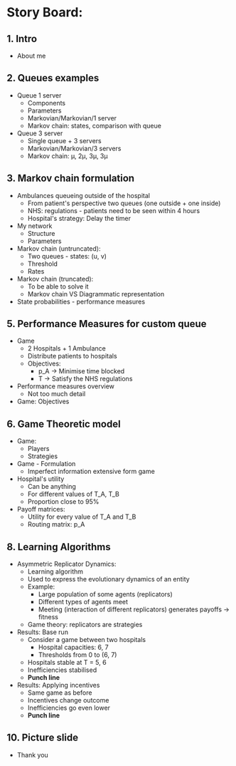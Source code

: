 # **Story Board**:


## 1. Intro
- About me

## 2. Queues examples
- Queue 1 server
  - Components
  - Parameters
  - Markovian/Markovian/1 server
  - Markov chain: states, comparison with queue
- Queue 3 server
  - Single queue + 3 servers
  - Markovian/Markovian/3 servers
  - Markov chain: μ, 2μ, 3μ, 3μ 

## 3. Markov chain formulation
- Ambulances queueing outside of the hospital
  - From patient's perspective two queues (one outside + one inside)
  - NHS: regulations - patients need to be seen within 4 hours
  - Hospital's strategy: Delay the timer
- My network 
  - Structure
  - Parameters
- Markov chain (untruncated):
  - Two queues - states: (u, v)
  - Threshold
  - Rates
- Markov chain (truncated):
  - To be able to solve it
  - Markov chain VS Diagrammatic representation
- State probabilities - performance measures

## 5. Performance Measures for custom queue
- Game
  - 2 Hospitals + 1 Ambulance
  - Distribute patients to hospitals
  - Objectives:
    - p_A -> Minimise time blocked
    - T -> Satisfy the NHS regulations
- Performance measures overview
  - Not too much detail
- Game: Objectives

## 6. Game Theoretic model
- Game:
  - Players
  - Strategies
- Game - Formulation
  - Imperfect information extensive form game
- Hospital's utility
  - Can be anything
  - For different values of T_A, T_B
  - Proportion close to 95%
- Payoff matrices:
  - Utility for every value of T_A and T_B
  - Routing matrix: p_A

## 8. Learning Algorithms
- Asymmetric Replicator Dynamics:
  - Learning algorithm
  - Used to express the evolutionary dynamics of an entity
  - Example:
    - Large population of some agents (replicators)
    - Different types of agents meet
    - Meeting (interaction of different replicators) generates payoffs -> fitness
  - Game theory: replicators are strategies
- Results: Base run
  - Consider a game between two hospitals
    - Hospital capacities: 6, 7
    - Thresholds from 0 to (6, 7)
  - Hospitals stable at T = 5, 6
  - Inefficiencies stabilised
  - **Punch line**
- Results: Applying incentives
  - Same game as before
  - Incentives change outcome
  - Inefficiencies go even lower
  - **Punch line**

## 10. Picture slide
- Thank you